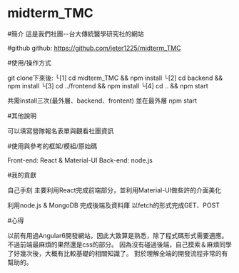 # midterm_TMC

#簡介
這是我們社團--台大傳統醫學研究社的網站

#github
github: https://github.com/jeter1225/midterm_TMC

#使用/操作方式

git clone下來後:
└[1] cd midterm_TMC && npm install
└[2] cd backend && npm install
└[3] cd ../frontend && npm install
└[4] cd .. && npm start

共需install三次(最外層、backend、frontent)
並在最外層 npm start

#其他說明

可以填寫營隊報名表單與觀看社團資訊

#使用與參考的框架/模組/原始碼

Front-end: React & Material-UI
Back-end: node.js

#我的貢獻

自己手刻
主要利用React完成前端部分，並利用Material-UI做些許的介面美化

利用node.js & MongoDB 完成後端及資料庫
以fetch的形式完成GET、POST

#心得

以前有用過Angular6開發網站，因此大致算是熟悉，除了程式碼形式需要適應。
不過前端最麻煩的果然還是css的部分。
因為沒有碰過後端，自己摸索＆麻煩同學了好幾次後，大概有比較基礎的相關知識了。
對於理解全端的開發流程非常的有幫助的。
